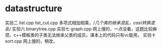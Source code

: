 # datastructure
实验二 list.cpp list_cut.cpp 多项式相加相乘，/*几个类的继承混乱，cast转换混乱*/
实验六 binarytree.cpp
实验七 graph.cpp 网上搜的，一点没看，这题比较麻烦，c++模板类的子类无法继承父类的成员，课本上的代码只有vc能用，
实验十 sort.cpp 网上搜的，稍改，
